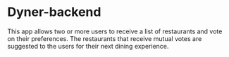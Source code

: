 # Dyner-backend
This app allows two or more users to receive a list of restaurants and vote on their preferences. The restaurants that receive mutual votes are suggested to the users for their next dining experience.
